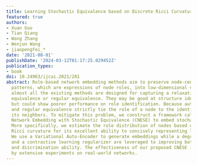 ```yaml
---
title: Learning Stochastic Equivalence based on Discrete Ricci Curvature
featured: true
authors:
- Xuan Guo
- Tian Qiang
- Wang Zhang
- Wenjun Wang
- jiaopengfei_*
date: '2021-08-01'
publishDate: '2024-03-12T01:17:25.029452Z'
publication_types:
- book
doi: 10.24963/ijcai.2021/201
abstract: Role-based network embedding methods aim to preserve node-centric connectivity
  patterns, which are expressions of node roles, into low-dimensional vectors. However,
  almost all the existing methods are designed for capturing a relaxation of automorphic
  equivalence or regular equivalence. They may be good at structure identification
  but could show poorer performance on role identification. Because automorphic equivalence
  and regular equivalence strictly tie the role of a node to the identities of all
  its neighbors. To mitigate this problem, we construct a framework called Curvature-based
  Network Embedding with Stochastic Equivalence (CNESE) to embed stochastic equivalence.
  More specifically, we estimate the role distribution of nodes based on discrete
  Ricci curvature for its excellent ability to concisely representing local topology.
  We use a Variational Auto-Encoder to generate embeddings while a degree-guided regularizer
  and a contrastive learning regularizer are leveraged to improving both its robustness
  and discrimination ability. The effectiveness of our proposed CNESE is demonstrated
  by extensive experiments on real-world networks.
---
```

